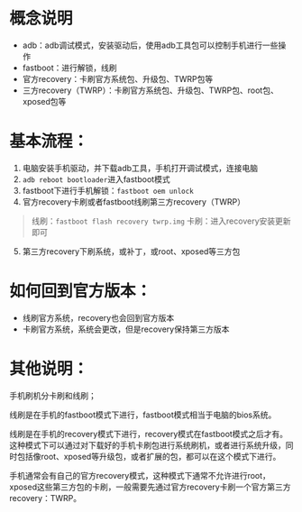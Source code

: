 
# 概念说明
- adb：adb调试模式，安装驱动后，使用adb工具包可以控制手机进行一些操作
- fastboot：进行解锁，线刷
- 官方recovery：卡刷官方系统包、升级包、TWRP包等
- 三方recovery（TWRP）：卡刷官方系统包、升级包、TWRP包、root包、xposed包等

# 基本流程：
1. 电脑安装手机驱动，并下载adb工具，手机打开调试模式，连接电脑
2. `adb reboot bootloader`进入fastboot模式
3. fastboot下进行手机解锁：`fastboot oem unlock`
3. 官方recovery卡刷或者fastboot线刷第三方recovery（TWRP）
>线刷：`fastboot flash recovery twrp.img`
>卡刷：进入recovery安装更新即可
5. 第三方recovery下刷系统，或补丁，或root、xposed等三方包

# 如何回到官方版本：
- 线刷官方系统，recovery也会回到官方版本
- 卡刷官方系统，系统会更改，但是recovery保持第三方版本


# 其他说明：
手机刷机分卡刷和线刷；

线刷是在手机的fastboot模式下进行，fastboot模式相当于电脑的bios系统。

线刷是在手机的recovery模式下进行，recovery模式在fastboot模式之后才有。这种模式下可以通过对下载好的手机卡刷包进行系统刷机，或者进行系统升级，同时包括像root、xposed等升级包，或者扩展的包，都可以在这个模式下进行。

手机通常会有自己的官方recovery模式，这种模式下通常不允许进行root，xposed这些第三方包的卡刷，一般需要先通过官方recovery卡刷一个官方第三方recovery：TWRP。

